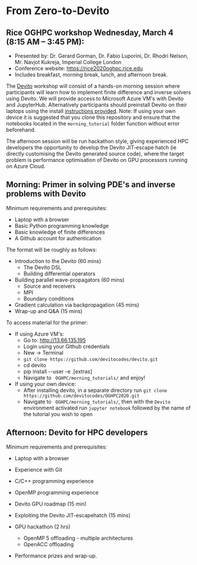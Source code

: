 # From Zero-to-Devito
## Rice OGHPC workshop Wednesday, March 4 (8:15 AM – 3:45 PM): 

* Presented by: Dr. Gerard Gorman, Dr. Fabio Luporini, Dr. Rhodri Nelson, Mr. Navjot Kukreja, Imperial College London
* Conference website: https://rice2020oghpc.rice.edu
* Includes breakfast, morning break, lunch, and afternoon break.

The [Devito](https://www.devitoproject.org/) workshop will consist of a hands-on morning session where participants will learn how to implement finite difference and inverse solvers using Devito. We will provide access to Microsoft Azure VM's with Devito and JupyterHub. Alternatively participants should preinstall Devito on their laptops using the install [instructions provided](https://github.com/devitocodes/devito). Note: If using your own device it is suggested that you clone this repository and ensure that the notebooks located in the `morning_tutorial` folder function without error beforehand.

The afternoon session will be run hackathon style, giving experienced HPC developers the opportunity to develop the Devito JIT-escape hatch (ie directly customising the Devito generated source code), where the target problem is performance optimisation of Devito on GPU processors running on Azure Cloud.  

## Morning: Primer in solving PDE's and inverse problems with Devito
Minimum requirements and prerequisites:
* Laptop with a browser
* Basic Python programming knowledge
* Basic knowledge of finite differences
* A Github account for authentication

The format will be roughly as follows:
* Introduction to the Devito (60 mins)
    * The Devito DSL
    * Building differential operators
* Building parallel wave-propagators (60 mins)
    * Source and receivers
    * MPI
    * Boundary conditions
* Gradient calculation via backpropagation (45 mins)
* Wrap-up and Q&A (15 mins)

To access material for the primer:
* If using Azure VM's:
    * Go to: http://13.66.135.195
    * Login using your Github credentials
    * New -> Terminal
    * `git clone https://github.com/devitocodes/devito.git`
    * cd devito
    * pip install --user -e .[extras]
    * Navigate to ``` OGHPC/morning_tutorials/``` and enjoy!
* If using your own device:
    * After installing devito, in a separate directory run `git clone https://github.com/devitocodes/OGHPC2020.git`
    * Navigate to ``` OGHPC/morning_tutorials/```, then with the `Devito` environment activated run `jupyter notebook` followed
    by the name of the tutorial you wish to open


## Afternoon: Devito for HPC developers
Minimum requirements and prerequisites:
* Laptop with a browser
* Experience with Git
* C/C++ programming experience
* OpenMP programming experience

* Devito GPU roadmap (15 min)
* Exploiting the Devito JIT-escapehatch (15 mins)
* GPU hackathon (2 hrs)
    * OpenMP 5 offloading - multiple architectures
    * OpenACC offloading
* Performance prizes and wrap-up.
